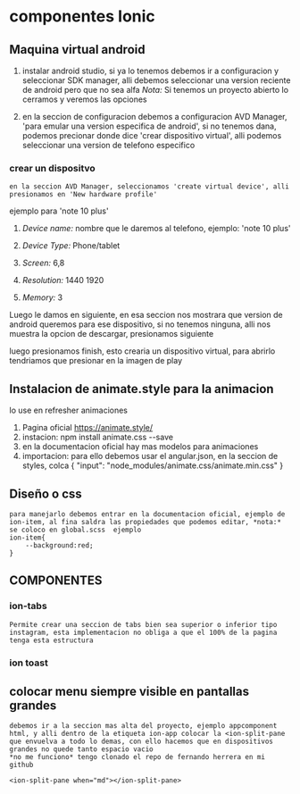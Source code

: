 # componentes Ionic

## Maquina virtual android

1. instalar android studio, si ya lo tenemos debemos ir a configuracion y seleccionar SDK manager, alli debemos seleccionar una version reciente de android pero que no sea alfa *Nota:* Si tenemos un proyecto abierto lo cerramos y veremos las opciones

2. en la seccion de configuracion debemos a configuracion  AVD Manager, 'para emular una version especifica de android', si no tenemos dana, podemos precionar donde dice 'crear dispositivo virtual', alli podemos seleccionar una version de telefono especifico

### crear un dispositvo

    en la seccion AVD Manager, seleccionamos 'create virtual device', alli presionamos en 'New hardware profile'

ejemplo para 'note 10 plus'

1. *Device name:* nombre que le daremos al telefono, ejemplo: 'note 10 plus'

2. *Device Type:* Phone/tablet

3. *Screen:* 6,8

4. *Resolution:* 1440 1920

5. *Memory:* 3

Luego le damos en siguiente, en esa seccion nos mostrara que version de android queremos para ese dispositivo, si no tenemos ninguna, alli nos muestra la opcion de descargar, presionamos siguiente

luego presionamos finish, esto crearia un dispositivo virtual, para abrirlo tendriamos que presionar en la imagen de play


## Instalacion de animate.style para la animacion

lo use en refresher animaciones

1. Pagina oficial <https://animate.style/>
2. instacion: npm install animate.css --save
3. en la documentacion oficial hay mas modelos para animaciones
4. importacion: para ello debemos usar el angular.json, en la seccion de styles, colca
{
    "input": "node_modules/animate.css/animate.min.css"
}

## Diseño o css
    para manejarlo debemos entrar en la documentacion oficial, ejemplo de ion-item, al fina saldra las propiedades que podemos editar, *nota:* se coloco en global.scss  ejemplo 
    ion-item{
        --background:red;
    }


## COMPONENTES

### ion-tabs
    Permite crear una seccion de tabs bien sea superior o inferior tipo instagram, esta implementacion no obliga a que el 100% de la pagina tenga esta estructura

### ion toast
    

## colocar menu siempre visible en pantallas grandes

    debemos ir a la seccion mas alta del proyecto, ejemplo appcomponent html, y alli dentro de la etiqueta ion-app colocar la <ion-split-pane que envuelva a todo lo demas, con ello hacemos que en dispositivos grandes no quede tanto espacio vacio
    *no me funciono* tengo clonado el repo de fernando herrera en mi github

    <ion-split-pane when="md"></ion-split-pane>